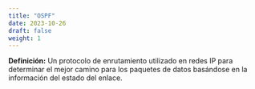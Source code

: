 ```yaml
---
title: "OSPF"
date: 2023-10-26
draft: false
weight: 1
---
```


**Definición:** Un protocolo de enrutamiento utilizado en redes IP para determinar el mejor camino para los paquetes de datos basándose en la información del estado del enlace.
